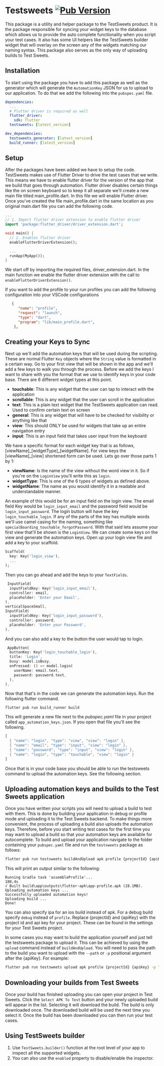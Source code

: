 # Testsweets [![Pub Version](https://img.shields.io/pub/v/testsweets)](https://pub.dev/packages/testsweets)

This package is a utility and helper package to the TestSweets product. It is the package responsible for syncing your widget keys to the database which allows us to provide the auto complete functionality when you script your test cases. It also has some UI helpers like the TestSweets builder widget that will overlay on the screen any of the widgets matching our naming syntax. This package also serves as the only way of uploading builds to Test Sweets.

## Installation

To start using the package you have to add this package as well as the generator which will generate the `AutomationKey` JSON for us to upload to our application. To do that we add the following into the `pubspec.yaml` file.

```yaml
dependencies:
  ...
  # Flutter driver is required as well
  flutter_driver:
    sdk: flutter
  testsweets: [latest_version]

dev_dependencies:
  testsweets_generator: [latest_version]
  build_runner: [latest_version]
```

## Setup

After the packages have been added we have to setup the code. TestSweets makes use of Flutter Driver to drive the test cases that we write. This means we have to enable flutter driver for the version of the app that we build that goes through automation. Flutter driver disables certain things like the on screen keyboard so to keep it all separate we'll create a new main file titled main_profile.dart. In this file we will enable Flutter driver. Once you've created the file main_profile.dart in the same location as you original main.dart file you can add the following code.

```dart
...
// 1. Import flutter driver extension to enable flutter driver
import 'package:flutter_driver/driver_extension.dart';

void main() {
  // 2. Enables flutter driver
  enableFlutterDriverExtension();

  ...
  runApp(MyApp());
}
```

We start off by importing the required files, driver_extension.dart. In the main function we enable the flutter driver extension with the call to `enableFlutterDriverExtension()`.

If you want to add the profile to your run profiles you can add the following configuration into your VSCode configurations

```json
   {
      "name": "profile",
      "request": "launch",
      "type": "dart",
      "program": "lib/main_profile.dart",
    },
```

## Creating your Keys to Sync

Next up we'll add the automation keys that will be used during the scripting. These are normal Flutter `Key` objects where the `String` value is formatted in a certain way. Go to your first view that will be shown in the app and we'll add a few keys to walk you through the process. Before we add the keys I want to share with you the format that we use to identify keys in your code base. There are 6 different widget types at this point.

- **touchable**: This is any widget that the user can tap to interact with the application
- **scrollable**: This is any widget that the user can scroll in the application
- **text**: This is a plain text widget that the TestSweets application can read. Used to confirm certain text on screen
- **general**: This is any widget that will have to be checked for visibility or anything like that
- **view**: This should ONLY be used for widgets that take up an entire navigation entry
- **input**: This is an input field that takes user input from the keyboard

We have a specific format for each widget key that is as follows, [viewName]\_[widgetType]\_[widgetName]. For view keys the [viewName]\_[view] shortened form can be used. Lets go over those parts 1 by 1:

- **viewName**: Is the name of the view without the word view in it. So if you're on the `LoginView` you'll write this as `login`.
- **widgetType**: This is one of the 6 types of widgets as defined above.
- **widgetName**: The name as you would identify it in a readable and understandable manner.

An example of this would be for an input field on the login view. The email field Key would be `login_input_email` and the password field would be `login_input_password`. The login button will have the key `login_touchable_login`. If any of the parts of the key has multiple words we'll use camel casing for the naming, something like `specialBoarding_touchable_forgotPassword`. With that said lets assume your first view that'll be shown is the `LoginView`. We can create some keys on the view and generate the automation keys. Open up your login view file and add a key to your scaffold.

```dart
Scaffold(
  key: Key('login_view'),
  ...
);
```

Then you can go ahead and add the keys to your `TextFields`.

```dart
 InputField(
  inputFieldKey: Key('login_input_email'),
  controller: email,
  placeholder: 'Enter your Email',
),
verticalSpaceSmall,
InputField(
  inputFieldKey: Key('login_input_password'),
  controller: password,
  placeholder: 'Enter your Password',
),
```

And you can also add a key to the button the user would tap to login.

```dart
 AppButton(
  buttonKey: Key('login_touchable_login'),
  title: 'Login',
  busy: model.isBusy,
  onPressed: () => model.login(
    userName: email.text,
    password: password.text,
  ),
),
```

Now that that's in the code we can generate the automation keys. Run the following flutter command.

```
flutter pub run build_runner build
```

This will generate a new file next to the _pubspec.yaml_ file in your project called `app_automation_keys.json`. If you open that file you'll see the following.

```dart
[
  { "name": "login", "type": "view", "view": "login" },
  { "name": "email", "type": "input", "view": "login" },
  { "name": "password", "type": "input", "view": "login" },
  { "name": "login", "type": "touchable", "view": "login" }
]
```

Once that is in your code base you should be able to run the testsweets command to upload the automation keys. See the following section.

## Uploading automation keys and builds to the Test Sweets application

Once you have written your scripts you will need to upload a build to test with them. This is done by building your application in debug or profile mode and uploading it to the Test Sweets backend. To make things more convenient, the process of uploading a build also uploads the automation keys. Therefore, before you start writing test cases for the first time you may want to upload a build so that your automation keys are available for autocomplete. To build and upload your application navigate to the folder containing your `pubspec.yaml` file and run the `testsweets` package as follows:

```bat
flutter pub run testsweets buildAndUpload apk profile {projectId} {apiKey} -t lib/main_profile.dart
```

This will print an output similar to the following:

```text
Running Gradle task 'assembleProfile'...                          180,4s
√ Built build\app\outputs\flutter-apk\app-profile.apk (28.1MB).
Uploading automation keys ...
Successfully uploaded automation keys!
Uploading build ...
Done!
```

You can also specify ipa for an ios build instead of apk. For a debug build specify `debug` instead of `profile`. Replace {projectId} and {apiKey} with the project id and api key for your project. These can be found in the settings for your Test Sweets project.

In some cases you may want to build the application yourself and just tell the testsweets package to upload it. This
can be achieved by using the `upload` command instead of `buildAndUpload`. You will need to pass the path to the
build you want to upload with the `--path` or `-p` positional argument after the {apiKey}. For example:

```bat
flutter pub run testsweets upload apk profile {projectId} {apiKey} -p "path/to/build.apk"
```

## Downloading your builds from Test Sweets

Once your build has finished uploading you can open your project in Test Sweets. Click the `Select APK To Test` button and your newly uploaded build will appear in the list. Selecting it will download the build. The build is only downloaded once. The downloaded build will be used the next time you select it. Once the build has been downloaded you can then run your test cases.

## Using TestSweets builder

1. Use `TestSweets.builder()` function at the root level of your app to inspect all the supported widgets.
2. You can also use the `enabled` property to disable/enable the inspector.
